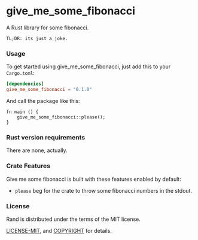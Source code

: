 # give_me_some_fibonacci

A Rust library for some fibonacci.

```
TL;DR: its just a joke.
```

### Usage

To get started using give_me_some_fibonacci, just add this to your `Cargo.toml`:

```toml
[dependencies]
give_me_some_fibonacci = "0.1.0"
```
And call the package like this:
```
fn main () {
    give_me_some_fibonacci::please();
}
```

### Rust version requirements

There are none, actually.

### Crate Features

Give me some fibonacci is built with these features enabled by default:

-   `please` beg for the crate to throw some fibonacci numbers in the stdout.

### License

Rand is distributed under the terms of the MIT license.

[LICENSE-MIT](LICENSE-MIT), and
[COPYRIGHT](COPYRIGHT) for details.
